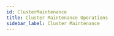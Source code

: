```yaml
---
id: ClusterMaintenance
title: Cluster Maintenance Operations
sidebar_label: Cluster Maintenance
---
```


